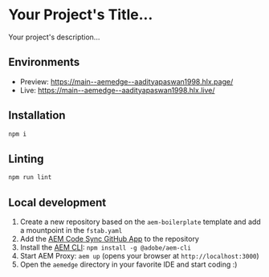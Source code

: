 # Your Project's Title...
Your project's description...

## Environments
- Preview: https://main--aemedge--aadityapaswan1998.hlx.page/
- Live: https://main--aemedge--aadityapaswan1998.hlx.live/

## Installation

```sh
npm i
```

## Linting

```sh
npm run lint
```

## Local development

1. Create a new repository based on the `aem-boilerplate` template and add a mountpoint in the `fstab.yaml`
1. Add the [AEM Code Sync GitHub App](https://github.com/apps/aem-code-sync) to the repository
1. Install the [AEM CLI](https://github.com/adobe/helix-cli): `npm install -g @adobe/aem-cli`
1. Start AEM Proxy: `aem up` (opens your browser at `http://localhost:3000`)
1. Open the `aemedge` directory in your favorite IDE and start coding :)
